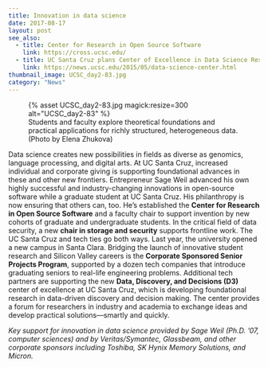 ```yaml
---
title: Innovation in data science
date: 2017-08-17
layout: post
see_also:
  - title: Center for Research in Open Source Software
    link: https://cross.ucsc.edu/
  - title: UC Santa Cruz plans Center of Excellence in Data Science Research
    link: https://news.ucsc.edu/2015/05/data-science-center.html
thumbnail_image: UCSC_day2-83.jpg
category: "News"
---
```

<figure class="inline-image right">
{% asset UCSC_day2-83.jpg magick:resize=300 alt="UCSC_day2-83" %}<figcaption>Students and faculty explore theoretical foundations and practical applications for richly structured, heterogeneous data. (Photo by Elena Zhukova)</figcaption></figure>

Data science creates new possibilities in fields as diverse as genomics, language processing, and digital arts. At UC Santa Cruz, increased individual and corporate giving is supporting foundational advances in these and other new frontiers. Entrepreneur Sage Weil advanced his own highly successful and industry-changing innovations in open-source software while a graduate student at UC Santa Cruz. His philanthropy is now ensuring that others can, too. He’s established the **Center for Research in Open Source Software** and a faculty chair to support invention by new cohorts of graduate and undergraduate students. In the critical field of data security, a new **chair in storage and security** supports frontline work. The UC Santa Cruz and tech ties go both ways. Last year, the university opened a new campus in Santa Clara. Bridging the launch of innovative student research and Silicon Valley careers is the **Corporate Sponsored Senior Projects Program**, supported by a dozen tech companies that introduce graduating seniors to real-life engineering problems. Additional tech partners are supporting the new **Data, Discovery, and Decisions (D3)** center of excellence at UC Santa Cruz, which is developing foundational research in data-driven discovery and decision making. The center provides a forum for researchers in industry and academia to exchange ideas and develop practical solutions—smartly and quickly.

_Key support for innovation in data science provided by Sage Weil (Ph.D. &#8217;07, computer sciences) and by Veritas/Symantec, Glassbeam, and other corporate sponsors including Toshiba, SK Hynix Memory Solutions, and Micron._
